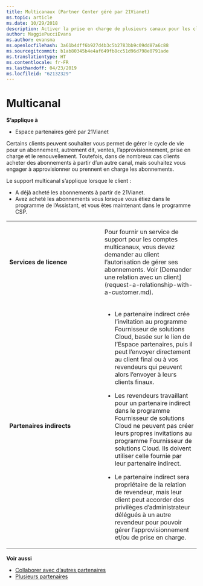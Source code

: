 ```yaml
---
title: Multicanaux (Partner Center géré par 21Vianet)
ms.topic: article
ms.date: 10/29/2018
description: Activer la prise en charge de plusieurs canaux pour les clients ayant acheté des abonnements via d’autres canaux mais souhaitez vous engager à approvisionner ou prennent en charge de l’abonnement.
author: MaggiePucciEvans
ms.author: evansma
ms.openlocfilehash: 3a61b4dff6b927d4b3c5b2783bb9c09dd87a6c88
ms.sourcegitcommit: b1ab80345b4e4af649fb8cc51d96d798e0791ade
ms.translationtype: HT
ms.contentlocale: fr-FR
ms.lasthandoff: 04/23/2019
ms.locfileid: "62132329"
---
```

# <a name="multi-channel"></a>Multicanal

**S’applique à**

-   Espace partenaires géré par 21Vianet

Certains clients peuvent souhaiter vous permet de gérer le cycle de vie pour un abonnement, autrement dit, ventes, l’approvisionnement, prise en charge et le renouvellement. Toutefois, dans de nombreux cas clients acheter des abonnements à partir d’un autre canal, mais souhaitez vous engager à approvisionner ou prennent en charge les abonnements.

Le support multicanal s’applique lorsque le client :

-   A déjà acheté les abonnements à partir de 21Vianet. 
-   Avez acheté les abonnements vous lorsque vous étiez dans le programme de l’Assistant, et vous êtes maintenant dans le programme CSP.

<table>
<colgroup>
<col width="50%" />
<col width="50%" />
</colgroup>
<tbody>
<tr class="odd">
<td><p><strong>Services de licence</strong></p></td>
<td><p>Pour fournir un service de support pour les comptes multicanaux, vous devez demander au client l’autorisation de gérer ses abonnements. Voir [Demander une relation avec un client](request-a-relationship-with-a-customer.md).</p></td>
</tr>
<tr class="odd">
<td><p><strong>Partenaires indirects</strong></p></td>
<td><ul>
<li><p>Le partenaire indirect crée l’invitation au programme Fournisseur de solutions Cloud, basée sur le lien de l’Espace partenaires, puis il peut l’envoyer directement au client final ou à vos revendeurs qui peuvent alors l’envoyer à leurs clients finaux.</p></li>
<li><p>Les revendeurs travaillant pour un partenaire indirect dans le programme Fournisseur de solutions Cloud ne peuvent pas créer leurs propres invitations au programme Fournisseur de solutions Cloud. Ils doivent utiliser celle fournie par leur partenaire indirect.</p></li>
<li><p>Le partenaire indirect sera propriétaire de la relation de revendeur, mais leur client peut accorder des privilèges d’administrateur délégués à un autre revendeur pour pouvoir gérer l’approvisionnement et/ou de prise en charge.</p></li>
</ul></td>
</tr>
</tbody>
</table>

**Voir aussi**

-   [Collaborer avec d’autres partenaires](work-with-other-partners.md)
-   [Plusieurs partenaires](multipartner.md)
 

 

 




